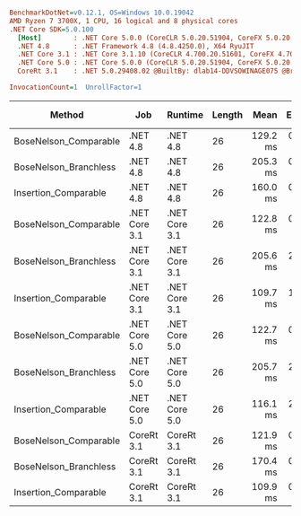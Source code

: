 ``` ini

BenchmarkDotNet=v0.12.1, OS=Windows 10.0.19042
AMD Ryzen 7 3700X, 1 CPU, 16 logical and 8 physical cores
.NET Core SDK=5.0.100
  [Host]        : .NET Core 5.0.0 (CoreCLR 5.0.20.51904, CoreFX 5.0.20.51904), X64 RyuJIT
  .NET 4.8      : .NET Framework 4.8 (4.8.4250.0), X64 RyuJIT
  .NET Core 3.1 : .NET Core 3.1.10 (CoreCLR 4.700.20.51601, CoreFX 4.700.20.51901), X64 RyuJIT
  .NET Core 5.0 : .NET Core 5.0.0 (CoreCLR 5.0.20.51904, CoreFX 5.0.20.51904), X64 RyuJIT
  CoreRt 3.1    : .NET 5.0.29408.02 @BuiltBy: dlab14-DDVSOWINAGE075 @Branch: master @Commit: 4ce1c21ac0d4d1a3b7f7a548214966f69ac9f199, X64 AOT

InvocationCount=1  UnrollFactor=1  

```
|                Method |           Job |       Runtime | Length |     Mean |   Error |  StdDev | Gen 0 | Gen 1 | Gen 2 | Allocated |
|---------------------- |-------------- |-------------- |------- |---------:|--------:|--------:|------:|------:|------:|----------:|
| BoseNelson_Comparable |      .NET 4.8 |      .NET 4.8 |     26 | 129.2 ms | 0.29 ms | 0.26 ms |     - |     - |     - |         - |
| BoseNelson_Branchless |      .NET 4.8 |      .NET 4.8 |     26 | 205.3 ms | 0.44 ms | 0.41 ms |     - |     - |     - |         - |
|  Insertion_Comparable |      .NET 4.8 |      .NET 4.8 |     26 | 160.0 ms | 0.58 ms | 0.55 ms |     - |     - |     - |         - |
| BoseNelson_Comparable | .NET Core 3.1 | .NET Core 3.1 |     26 | 122.8 ms | 0.32 ms | 0.28 ms |     - |     - |     - |         - |
| BoseNelson_Branchless | .NET Core 3.1 | .NET Core 3.1 |     26 | 205.6 ms | 2.11 ms | 1.97 ms |     - |     - |     - |         - |
|  Insertion_Comparable | .NET Core 3.1 | .NET Core 3.1 |     26 | 109.7 ms | 1.10 ms | 1.03 ms |     - |     - |     - |         - |
| BoseNelson_Comparable | .NET Core 5.0 | .NET Core 5.0 |     26 | 122.7 ms | 0.23 ms | 0.21 ms |     - |     - |     - |         - |
| BoseNelson_Branchless | .NET Core 5.0 | .NET Core 5.0 |     26 | 205.7 ms | 2.22 ms | 1.97 ms |     - |     - |     - |         - |
|  Insertion_Comparable | .NET Core 5.0 | .NET Core 5.0 |     26 | 116.1 ms | 2.21 ms | 2.55 ms |     - |     - |     - |         - |
| BoseNelson_Comparable |    CoreRt 3.1 |    CoreRt 3.1 |     26 | 121.9 ms | 0.19 ms | 0.16 ms |     - |     - |     - |         - |
| BoseNelson_Branchless |    CoreRt 3.1 |    CoreRt 3.1 |     26 | 170.4 ms | 0.48 ms | 0.45 ms |     - |     - |     - |         - |
|  Insertion_Comparable |    CoreRt 3.1 |    CoreRt 3.1 |     26 | 109.9 ms | 0.51 ms | 0.39 ms |     - |     - |     - |         - |
